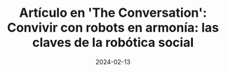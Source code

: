 ---
title: "Artículo en 'The Conversation': Convivir con robots en armonía: las claves de la robótica social "
permalink: /media/2024-Conversation_Robot_social
date: 2024-02-13
venue: "The Conversation"
link: "https://theconversation.com/convivir-con-robots-en-armonia-las-claves-de-la-robotica-social-222322"
---